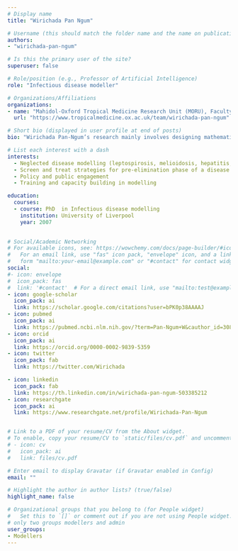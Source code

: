 ```yaml
---
# Display name
title: "Wirichada Pan Ngum"

# Username (this should match the folder name and the name on publications)
authors:
- "wirichada-pan-ngum"

# Is this the primary user of the site?
superuser: false

# Role/position (e.g., Professor of Artificial Intelligence)
role: "Infectious disease modeller"

# Organizations/Affiliations
organizations:
- name: "Mahidol-Oxford Tropical Medicine Research Unit (MORU), Faculty of Tropical Medicine, Mahidol University"
  url: "https://www.tropicalmedicine.ox.ac.uk/team/wirichada-pan-ngum"

# Short bio (displayed in user profile at end of posts)
bio: "Wirichada Pan-Ngum’s research mainly involves designing mathematical and economic models to answer questions related to disease transmission and policy decision. Her interest is around applying modelling to gain better understanding of transmission routes, epidemiological patterns and interactions between host, vector and environment, especially on neglected tropical diseases in the region (NTD in Southeast Asia).  In addition to her work at MORU, Wirichada is an Associate Professor in the Department of Tropical Hygiene, Faculty of Tropical Medicine at Mahidol University and teaches biostatistics and mathematical modelling. She is keen on training and capacity building activities to increase modelling workforce and strengthen modelling network in the region."

# List each interest with a dash
interests: 
  - Neglected disease modelling (leptospirosis, melioidosis, hepatitis, dengue) 
  - Screen and treat strategies for pre-elimination phase of a disease 
  - Policy and public engagement 
  - Training and capacity building in modelling

education:
  courses:
  - course: PhD  in Infectious disease modelling
    institution: University of Liverpool
    year: 2007
  

# Social/Academic Networking
# For available icons, see: https://wowchemy.com/docs/page-builder/#icons
#   For an email link, use "fas" icon pack, "envelope" icon, and a link in the
#   form "mailto:your-email@example.com" or "#contact" for contact widget.
social:
#- icon: envelope
#  icon_pack: fas
#  link: '#contact'  # For a direct email link, use "mailto:test@example.org".
- icon: google-scholar
  icon_pack: ai
  link: https://scholar.google.com/citations?user=bPK0p38AAAAJ
- icon: pubmed
  icon_pack: ai
  link: https://pubmed.ncbi.nlm.nih.gov/?term=Pan-Ngum+W&cauthor_id=30849980
- icon: orcid
  icon_pack: ai
  link: https://orcid.org/0000-0002-9839-5359
- icon: twitter
  icon_pack: fab
  link: https://twitter.com/Wirichada

- icon: linkedin
  icon_pack: fab
  link: https://th.linkedin.com/in/wirichada-pan-ngum-503385212
- icon: researchgate
  icon_pack: ai
  link: https://www.researchgate.net/profile/Wirichada-Pan-Ngum


# Link to a PDF of your resume/CV from the About widget.
# To enable, copy your resume/CV to `static/files/cv.pdf` and uncomment the lines below.
# - icon: cv
#   icon_pack: ai
#   link: files/cv.pdf

# Enter email to display Gravatar (if Gravatar enabled in Config)
email: ""

# Highlight the author in author lists? (true/false)
highlight_name: false

# Organizational groups that you belong to (for People widget)
#   Set this to `[]` or comment out if you are not using People widget.
# only two groups modellers and admin
user_groups:
- Modellers
---
```



